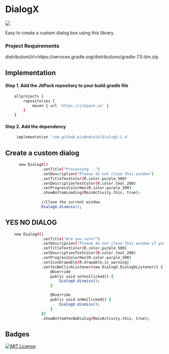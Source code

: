 
# DialogX 
[![](https://jitpack.io/v/pixAndroid/DialogX.svg)](https://jitpack.io/#pixAndroid/DialogX)


Easy to create a custom dialog box using this library.

### Project Requirements
distributionUrl=https\://services.gradle.org/distributions/gradle-7.5-bin.zip

## Implementation

#### Step 1. Add the JitPack repository to your build.gradle file

```bash
    allprojects {
        repositories {
            maven { url 'https://jitpack.io' }
        }
    }
```
#### Step 2. Add the dependency

```bash
	 implementation 'com.github.pixAndroid:DialogX:1.4'
```

## Create a custom dialog
```bash
      new DialogX()
                .setTitle("Processing ..")
                .setDescription("Please do not close this window")
                .setTitleTextColor(R.color.purple_500)
                .setDescriptionTextColor(R.color.teal_200)
                .setProgressColorHex(R.color.purple_500)
                .showBottomLoading(MainActivity.this, true);
                
                //Close the current window
                DialogX.dismiss();
```
## YES NO DIALOG
```bash
	new DialogX()
                .setTitle("Are you sure?")
                .setDescription("Please do not close this window if you are not sure.")
                .setTitleTextColor(R.color.purple_500)
                .setDescriptionTextColor(R.color.teal_200)
                .setProgressColorHex(R.color.purple_500)
                .setIconDrawable(R.drawable.ic_warning)
                .setYesNoClickListener(new DialogX.DialogXListener() {
                    @Override
                    public void onYesClicked() {
                        DialogX.dismiss();
                    }

                    @Override
                    public void onNoClicked() {
                        DialogX.dismiss();
                    }
                })
                .showBottomYesNoDialog(MainActivity.this, true);
```
## Badges

[![MIT License](https://img.shields.io/badge/License-MIT-green.svg)](https://choosealicense.com/licenses/mit/)


